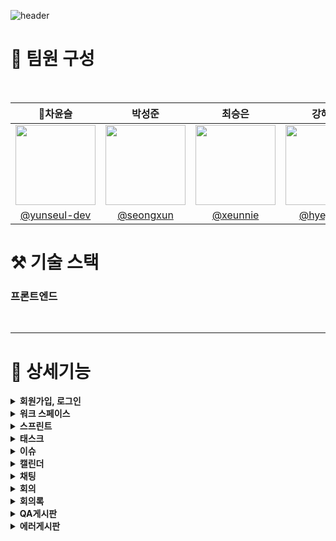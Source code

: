 
![header](https://capsule-render.vercel.app/api?type=venom&color=auto&height=300&section=header&text=CalIT&fontSize=50&desc=📆Optimize%20Your%20Workspace%20Scrum%20Management&descAlignY=60)

# 👀 팀원 구성

<br>

|                    **👑차윤슬**                      |                  **박성준**                   |                 **최승은**                  |                     **강혜정**                     |             **지연희**              |
|:------------------------------------------------:|:------------------------------------------:|:----------------------------------------:|:-----------------------------------------------:|:--------------------------------:|
| <img src="https://github.com/user-attachments/assets/8d255376-5ae9-4685-8f11-cd4b18a4bb55" width="128px"/> | <img src="https://github.com/user-attachments/assets/f49055cf-2b4d-41ac-bb7d-98b47d257c4b" width="128px"/> | <img src="https://github.com/user-attachments/assets/21e6cee5-c2f0-4c94-9a0a-938053c5342b" width="128px"/> | <img src="https://github.com/user-attachments/assets/813020ee-ef97-4f44-becd-38ef55a778b1" width="128px"/> | <img src="https://github.com/user-attachments/assets/cefb90f7-237b-4613-b6e2-89e1c40c00f3" width="128px"/> |
| [@yunseul-dev](https://github.com/yunseul-dev) | [@seongxun](https://github.com/seongxun) | [@xeunnie](https://github.com/xeunnie) | [ @hyejeung](https://github.com/hyejeung) | [@Aqulog](https://github.com/Aqulog) |



# ⚒️ 기술 스택



### 프론트엔드
<img src="https://img.shields.io/badge/Vue.js-181717?style=flat&logo=Vue.js&logoColor=4FC08D&color=white" alt=""> <img src="https://img.shields.io/badge/HTML5-181717?style=flat&logo=html5&logoColor=E34F26&color=white" alt=""> <img src="https://img.shields.io/badge/CSS3-181717?style=flat&logo=css3&logoColor=1572B6&color=white" alt=""> <img src="https://img.shields.io/badge/JavaScript-181717?style=flat&logo=javascript&logoColor=F7DF1E&color=white" alt=""> <img src="https://img.shields.io/badge/Nginx-181717?style=flat&logo=nginx&logoColor=009639&color=white" alt=""> <img src="https://img.shields.io/badge/Axios-181717?style=flat&logo=axios&logoColor=5A29E4&color=white" alt=""> <img src="https://img.shields.io/badge/Pinia-181717?style=flat&logo=pinia&logoColor=FEDD00&color=white" alt="">

---



# 🎯 상세기능
<details>
  <summary><b>회원가입, 로그인</b></summary>

  <br>
  
  ### 📌 일반 회원가입 및 로그인
  
  ![회원가입,로그인](https://github.com/user-attachments/assets/0af68beb-ff6a-482e-a664-6a55755ed2e4)

  📍 일반 회원가입이 가능합니다.

  <br>

  ### 📌 소셜 회원가입 및 로그인

  카카오, 구글 소셜 로그인이 가능하며, 리다이렉션을 통해 아이디를 추가로 입력받습니다.

  ![소셜로그인(카카오)](https://github.com/user-attachments/assets/6c883e38-4ee1-4916-88c3-8558024f7d65)

  #### 📍 카카오 로그인
    
  <br>
  
  ![소셜로그인(구글)](https://github.com/user-attachments/assets/5d0793c9-015a-416d-879c-d0f78e4fc829)

  #### 📍 구글 로그인

</details>

<details>
  <summary><b>워크 스페이스</b></summary>

  <br>
  
  회원가입한 유저들을 검색 후 선택해 워크스페이스 추가가 가능합니다.
  
  ![워크스페이스 추가](https://github.com/user-attachments/assets/21b03260-5da8-4478-ac25-f848c144b9a7)
  
  추가된 워크스페이스는 워크스페이스 모달에서 확인 가능합니다.
  
</details>

<details>
  <summary><b>스프린트</b></summary>
  
  <br>
  
  ![스프린트](https://github.com/user-attachments/assets/03e42b8a-8337-4580-81eb-6ede9bc1cd3b)
  
  워크스페이스 내에 유저들 검색 후, 사용자들을 선택해 스프린트에 추가하는 것이 가능합니다.
  
</details>

<details>
  <summary><b>태스크</b></summary>

  <br>

  스프린트 내에 유저들 검색 후, 스프린트에 등록하는 것이 가능합니다.
  
  ![태스크](https://github.com/user-attachments/assets/91edcf88-c8fb-456f-bbaa-9ccea40d5cf7)
  
</details>

<details>
  <summary><b>이슈</b></summary>

  <br>
  
  ![이슈 추가](https://github.com/user-attachments/assets/10021744-54dd-449d-abf6-ee4e79c4cf77)
  
  워크스페이스 내에 발생하는 이슈들을 등록하는 것이 가능합니다.
  
</details>

<details>
  <summary><b>캘린더</b></summary>

 <br>

 ![캘린더](https://github.com/user-attachments/assets/dc7dd6a0-cfbb-43ac-81ac-6b4a7b58ab2b)

등록한 일정들(스프린트, 회의)은 먼슬리와 위클리에서 조회가 가능합니다.
  
</details>

<details>
  <summary><b>채팅</b></summary>

  
</details>


<details>
  <summary><b>회의</b></summary>

<br>

![회의](https://github.com/user-attachments/assets/a9d90f66-5493-4b52-9818-7f1ad4a13d65)

스프린트 내의 인원들을 회의에 추가할 수 있습니다. 추가된 회의는 먼슬리에서 확인이 가능합니다.
  
</details>

<details>
  <summary><b>회의록</b></summary>

<br>

![회의록](https://github.com/user-attachments/assets/b69c0ac8-b052-4c8a-9f7a-6868f12da951)

스프린트 내에 추가된 회의에서 회의록을 추가할 수 있습니다. 다중 사용자들의 동시편집이 가능합니다.

</details>

<details>
  <summary><b>QA게시판</b></summary>

 <br>
 
![qa게시판](https://github.com/user-attachments/assets/c17b10d9-7f9c-44b8-91c9-36ed9897e954)

QA 글을 작성하고 담당자를 할당하는 것이 가능합니다. 답글 달기가 가능합니다.
  
</details>

<details>
  <summary><b>에러게시판</b></summary>

   <br>

   태스크에 대한 에러 게시판 글을 작성하고 댓글 다는 것이 가능합니다.

![에러](https://github.com/user-attachments/assets/edb2622a-fa55-405f-b52a-698b7b44fb5f)

태스크는 칸반과 리스트 형태로 조회가 가능합니다.
  
</details>

  
